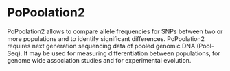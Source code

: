 # PoPoolation2

PoPoolation2 allows to compare allele frequencies for SNPs between two or more populations and to identify significant differences. PoPoolation2 requires next generation sequencing data of pooled genomic DNA (Pool-Seq). It may be used for measuring differentiation between populations, for genome wide association studies and for experimental evolution.
